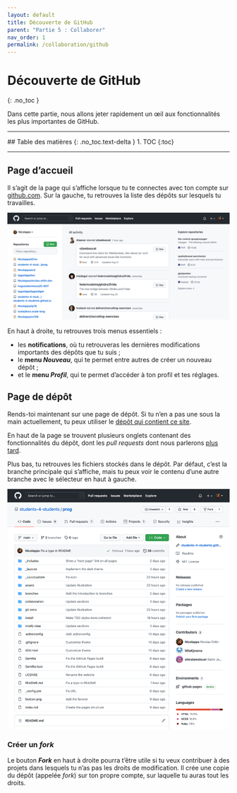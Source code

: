 ```yaml
---
layout: default
title: Découverte de GitHub
parent: "Partie 5 : Collaborer"
nav_order: 1
permalink: /collaboration/github
---
```


# Découverte de GitHub
{: .no_toc }

Dans cette partie, nous allons jeter rapidement un œil aux fonctionnalités les plus importantes de GitHub.

<hr>
## Table des matières
{: .no_toc.text-delta }
1. TOC
{:toc}
<hr>

## Page d’accueil
Il s’agit de la page qui s’affiche lorsque tu te connectes avec ton compte sur <a href="https://github.com" target="_blank">github.com</a>. Sur la gauche, tu retrouves la liste des dépôts sur lesquels tu travailles.

![Page d’accueil de GitHub](../assets/gh-home.png)

En haut à droite, tu retrouves trois menus essentiels :

* les **notifications**, où tu retrouveras les dernières modifications importants des dépôts que tu suis ;
* le **menu *Nouveau***, qui te permet entre autres de créer un nouveau dépôt ;
* et le **menu *Profil***, qui te permet d’accéder à ton profil et tes réglages.

## Page de dépôt
Rends-toi maintenant sur une page de dépôt. Si tu n’en a pas une sous la main actuellement, tu peux utiliser le <a href="https://github.com/students-4-students/prog" target="_blank">dépôt qui contient ce site</a>.

En haut de la page se trouvent plusieurs onglets contenant des fonctionnalités du dépôt, dont les *pull requests* dont nous parlerons [plus tard](pull-request).

Plus bas, tu retrouves les fichiers stockés dans le dépôt. Par défaut, c’est la branche principale qui s’affiche, mais tu peux voir le contenu d’une autre branche avec le sélecteur en haut à gauche.

![Page de dépôt de GitHub](../assets/gh-repo.png)

### Créer un *fork*
Le bouton ***Fork*** en haut à droite pourra t’être utile si tu veux contribuer à des projets dans lesquels tu n’as pas les droits de modification. Il crée une copie du dépôt (appelée *fork*) sur ton propre compte, sur laquelle tu auras tout les droits.
